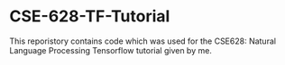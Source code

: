 # CSE-628-TF-Tutorial

This reporistory contains code which was used for the CSE628: Natural Language Processing Tensorflow tutorial given by me. 

